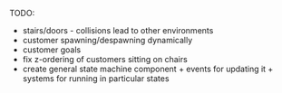 TODO:
* stairs/doors - collisions lead to other environments
* customer spawning/despawning dynamically
* customer goals
* fix z-ordering of customers sitting on chairs
* create general state machine component + events for updating it + systems for running in particular states
